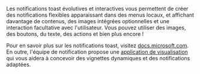 ﻿Les notifications toast évolutives et interactives vous permettent de créer des notifications flexibles apparaissant dans des menus locaux, et affichant davantage de contenus, des images intégrées optionnelles et une interaction facultative avec l'utilisateur. Vous pouvez utiliser des images, des boutons, du texte, des actions et bien plus encore !

Pour en savoir plus sur les notifications toast, visitez [docs.microsoft.com](https://docs.microsoft.com/en-us/windows/uwp/controls-and-patterns/tiles-and-notifications-adaptive-interactive-toasts). En outre, l'équipe de notification propose une [application de visualisation](https://docs.microsoft.com/en-us/windows/uwp/controls-and-patterns/tiles-and-notifications-notifications-visualizer) qui vous aidera à concevoir des vignettes dynamiques et des notifications adaptées.
